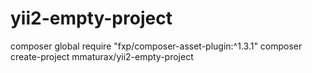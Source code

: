 # yii2-empty-project

composer global require "fxp/composer-asset-plugin:^1.3.1"
composer create-project mmaturax/yii2-empty-project
